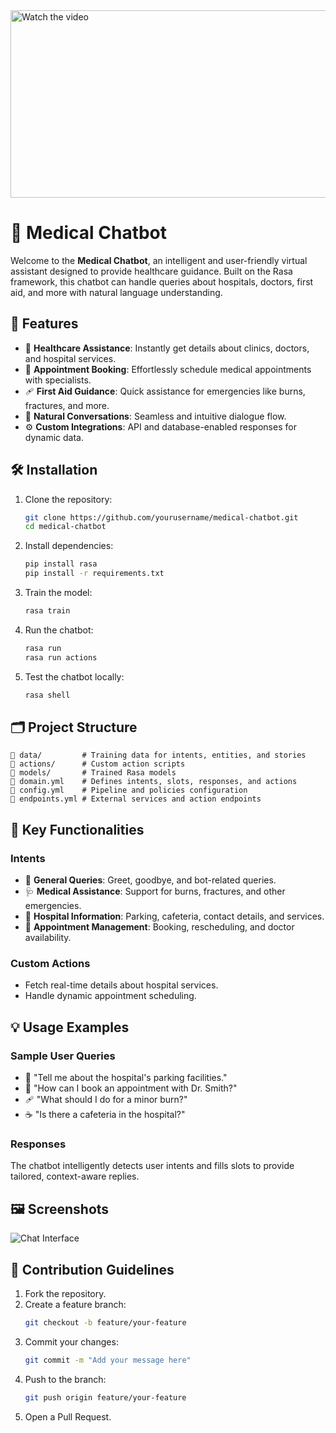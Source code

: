 

<a href="https://github.com/SuwanSankaja/Private_Files/blob/main/Medical_Chatbot/DSE%20Group%20Project%20%20%20Group%2022_1080p.mp4">
    <img src="https://github.com/SuwanSankaja/Private_Files/blob/main/Medical_Chatbot/Homepage.png" alt="Watch the video" width="600" height="300">
</a>



# 🤖 Medical Chatbot


Welcome to the **Medical Chatbot**, an intelligent and user-friendly virtual assistant designed to provide healthcare guidance. Built on the Rasa framework, this chatbot can handle queries about hospitals, doctors, first aid, and more with natural language understanding.

## 🚀 Features

- 🏥 **Healthcare Assistance**: Instantly get details about clinics, doctors, and hospital services.
- 📅 **Appointment Booking**: Effortlessly schedule medical appointments with specialists.
- 🩹 **First Aid Guidance**: Quick assistance for emergencies like burns, fractures, and more.
- 🤝 **Natural Conversations**: Seamless and intuitive dialogue flow.
- ⚙️ **Custom Integrations**: API and database-enabled responses for dynamic data.

## 🛠️ Installation

1. Clone the repository:
   ```bash
   git clone https://github.com/yourusername/medical-chatbot.git
   cd medical-chatbot
   ```

2. Install dependencies:
   ```bash
   pip install rasa
   pip install -r requirements.txt
   ```

3. Train the model:
   ```bash
   rasa train
   ```

4. Run the chatbot:
   ```bash
   rasa run
   rasa run actions
   ```

5. Test the chatbot locally:
   ```bash
   rasa shell
   ```

## 🗂️ Project Structure

```plaintext
📁 data/         # Training data for intents, entities, and stories
📁 actions/      # Custom action scripts
📁 models/       # Trained Rasa models
📝 domain.yml    # Defines intents, slots, responses, and actions
📝 config.yml    # Pipeline and policies configuration
📝 endpoints.yml # External services and action endpoints
```

## 🌟 Key Functionalities

### Intents

- 💬 **General Queries**: Greet, goodbye, and bot-related queries.
- 🩺 **Medical Assistance**: Support for burns, fractures, and other emergencies.
- 🏥 **Hospital Information**: Parking, cafeteria, contact details, and services.
- 📅 **Appointment Management**: Booking, rescheduling, and doctor availability.

### Custom Actions

- Fetch real-time details about hospital services.
- Handle dynamic appointment scheduling.

## 💡 Usage Examples

### Sample User Queries

- 🤔 "Tell me about the hospital's parking facilities."
- 📅 "How can I book an appointment with Dr. Smith?"
- 🩹 "What should I do for a minor burn?"
- ☕ "Is there a cafeteria in the hospital?"

### Responses

The chatbot intelligently detects user intents and fills slots to provide tailored, context-aware replies.

## 🖼️ Screenshots

![Chat Interface](https://github.com/SuwanSankaja/Private_Files/blob/main/Medical_Chatbot/chatbot_UI.png)

## 👥 Contribution Guidelines

1. Fork the repository.
2. Create a feature branch:
   ```bash
   git checkout -b feature/your-feature
   ```
3. Commit your changes:
   ```bash
   git commit -m "Add your message here"
   ```
4. Push to the branch:
   ```bash
   git push origin feature/your-feature
   ```
5. Open a Pull Request.


